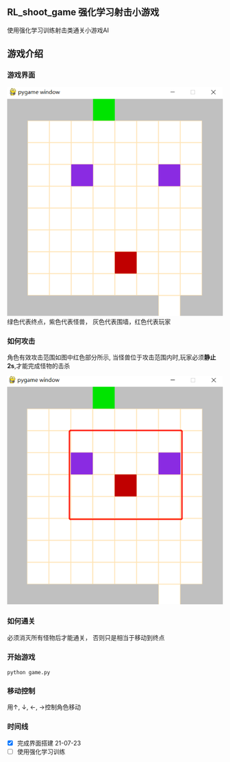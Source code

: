 RL_shoot_game 强化学习射击小游戏
--

使用强化学习训练射击类通关小游戏AI  

## 游戏介绍   

### 游戏界面  
![screen](./img/screen.png)  
绿色代表终点，紫色代表怪兽， 灰色代表围墙，红色代表玩家  

### 如何攻击  
角色有效攻击范围如图中红色部分所示, 当怪兽位于攻击范围内时,玩家必须**静止2s**,才能完成怪物的击杀  

![attack](./img/attack.png)

### 如何通关  
必须消灭所有怪物后才能通关， 否则只是相当于移动到终点

### 开始游戏  
```
python game.py  
```

### 移动控制
用↑, ↓, ←, →控制角色移动  


###  时间线
- [x] 完成界面搭建 21-07-23   
- [ ] 使用强化学习训练
